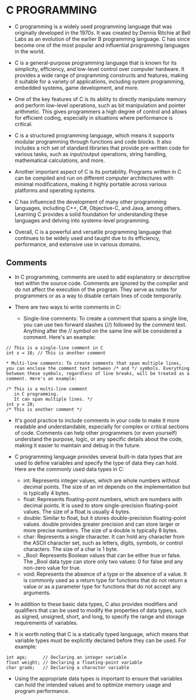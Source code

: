 # C PROGRAMMING

* C programming is a widely used programming language that was originally developed in the 1970s. It was created by Dennis Ritchie at Bell Labs as an evolution of the earlier B programming language. C has since become one of the most popular and influential programming languages in the world.

* C is a general-purpose programming language that is known for its simplicity, efficiency, and low-level control over computer hardware. It provides a wide range of programming constructs and features, making it suitable for a variety of applications, including system programming, embedded systems, game development, and more.

* One of the key features of C is its ability to directly manipulate memory and perform low-level operations, such as bit manipulation and pointer arithmetic. This gives programmers a high degree of control and allows for efficient coding, especially in situations where performance is critical.

* C is a structured programming language, which means it supports modular programming through functions and code blocks. It also includes a rich set of standard libraries that provide pre-written code for various tasks, such as input/output operations, string handling, mathematical calculations, and more.

* Another important aspect of C is its portability. Programs written in C can be compiled and run on different computer architectures with minimal modifications, making it highly portable across various platforms and operating systems.

* C has influenced the development of many other programming languages, including C++, C#, Objective-C, and Java, among others. Learning C provides a solid foundation for understanding these languages and delving into systems-level programming.

* Overall, C is a powerful and versatile programming language that continues to be widely used and taught due to its efficiency, performance, and extensive use in various domains.

## Comments

* In C programming, comments are used to add explanatory or descriptive text within the source code. Comments are ignored by the compiler and do not affect the execution of the program. They serve as notes for programmers or as a way to disable certain lines of code temporarily.

* There are two ways to write comments in C:

	* Single-line comments: To create a comment that spans a single line, you can use two forward slashes (//) followed by the comment text. Anything after the // symbol on the same line will be considered a comment. Here's an example:
~~~~
// This is a single-line comment in C
int x = 10; // This is another comment
~~~~
	
	* Multi-line comments: To create comments that span multiple lines, you can enclose the comment text between /* and */ symbols. Everything between these symbols, regardless of line breaks, will be treated as a comment. Here's an example:
~~~~
/* This is a multi-line comment
   in C programming.
   It can span multiple lines. */
int y = 20;
/* This is another comment */
~~~~

* It's good practice to include comments in your code to make it more readable and understandable, especially for complex or critical sections of code. Comments can help other programmers (or even yourself) understand the purpose, logic, or any specific details about the code, making it easier to maintain and debug in the future.


* C programming language provides several built-in data types that are used to define variables and specify the type of data they can hold. Here are the commonly used data types in C:
	* int: Represents integer values, which are whole numbers without decimal points. The size of an int depends on the implementation but is typically 4 bytes.
	* float: Represents floating-point numbers, which are numbers with decimal points. It is used to store single-precision floating-point values. The size of a float is usually 4 bytes.
	* double: Similar to float, but it stores double-precision floating-point values. double provides greater precision and can store larger or more precise numbers. The size of a double is typically 8 bytes.
	* char: Represents a single character. It can hold any character from the ASCII character set, such as letters, digits, symbols, or control characters. The size of a char is 1 byte.
	* _Bool: Represents Boolean values that can be either true or false. The _Bool data type can store only two values: 0 for false and any non-zero value for true.
	* void: Represents the absence of a type or the absence of a value. It is commonly used as a return type for functions that do not return a value or as a parameter type for functions that do not accept any arguments.

* In addition to these basic data types, C also provides modifiers and qualifiers that can be used to modify the properties of data types, such as signed, unsigned, short, and long, to specify the range and storage requirements of variables.

* It is worth noting that C is a statically typed language, which means that variable types must be explicitly declared before they can be used. For example:
~~~~
int age;      // Declaring an integer variable
float weight; // Declaring a floating-point variable
char grade;   // Declaring a character variable
~~~~

* Using the appropriate data types is important to ensure that variables can hold the intended values and to optimize memory usage and program performance.
